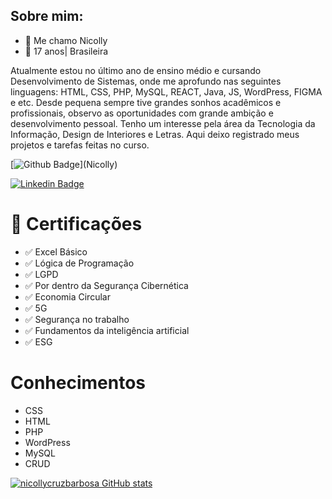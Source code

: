 ## Sobre mim:

- 👋 Me chamo Nicolly
- 📌 17 anos| Brasileira
  
Atualmente estou no último ano de ensino médio e cursando Desenvolvimento de Sistemas, onde me aprofundo nas seguintes linguagens: HTML, CSS, PHP, MySQL, REACT, Java, JS, WordPress, FIGMA e etc.
Desde pequena sempre tive grandes sonhos acadêmicos e profissionais, observo as oportunidades com grande ambição e desenvolvimento pessoal. Tenho um interesse pela área da Tecnologia da Informação, Design de Interiores e Letras.
Aqui deixo registrado meus projetos e tarefas feitas no curso.

[![Github Badge](https://img.shields.io/badge/-Github-000?style=flat-square&logo=Github&logoColor=white&link=[LINK_GIT](https://github.com/nicollycruzbarbosa))](Nicolly)

[![Linkedin Badge](https://img.shields.io/badge/-LinkedIn-blue?style=flat-square&logo=Linkedin&logoColor=white&link=https://www.linkedin.com/in/nicolly-cruz-/)](Nicolly)

# 📜 Certificações
- ✅ Excel Básico
- ✅ Lógica de Programação
- ✅ LGPD
- ✅ Por dentro da Segurança Cibernética
- ✅ Economia Circular
- ✅ 5G
- ✅ Segurança no trabalho
- ✅ Fundamentos da inteligência artificial
- ✅ ESG

# Conhecimentos
- CSS
- HTML
- PHP
- WordPress
- MySQL
- CRUD
  



[![nicollycruzbarbosa GitHub stats](https://github-readme-stats.vercel.app/api?username=nicollycruzbarbosaicons=true&theme=radical)](https://github.com/nicollycruzbarbosa/github-readme-stats)
